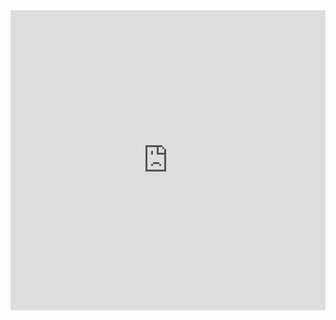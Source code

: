 <iframe src="https://cdn.flipsnack.com/widget/v2/widget.html?hash=xhje9nprzp" width="100%" height="480" seamless="seamless" scrolling="no" frameBorder="0" allowFullScreen></iframe>
